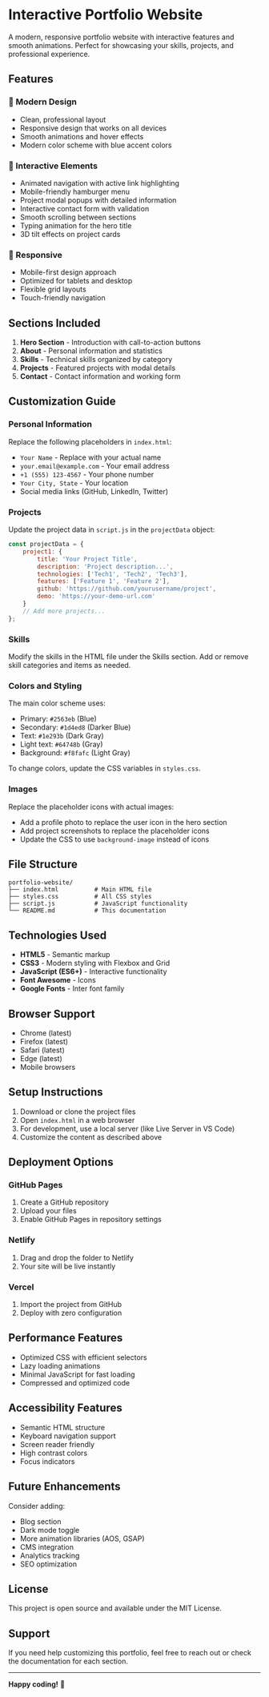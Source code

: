 # Interactive Portfolio Website

A modern, responsive portfolio website with interactive features and smooth animations. Perfect for showcasing your skills, projects, and professional experience.

## Features

### 🎨 Modern Design
- Clean, professional layout
- Responsive design that works on all devices
- Smooth animations and hover effects
- Modern color scheme with blue accent colors

### 🚀 Interactive Elements
- Animated navigation with active link highlighting
- Mobile-friendly hamburger menu
- Project modal popups with detailed information
- Interactive contact form with validation
- Smooth scrolling between sections
- Typing animation for the hero title
- 3D tilt effects on project cards

### 📱 Responsive
- Mobile-first design approach
- Optimized for tablets and desktop
- Flexible grid layouts
- Touch-friendly navigation

## Sections Included

1. **Hero Section** - Introduction with call-to-action buttons
2. **About** - Personal information and statistics
3. **Skills** - Technical skills organized by category
4. **Projects** - Featured projects with modal details
5. **Contact** - Contact information and working form

## Customization Guide

### Personal Information
Replace the following placeholders in `index.html`:

- `Your Name` - Replace with your actual name
- `your.email@example.com` - Your email address
- `+1 (555) 123-4567` - Your phone number
- `Your City, State` - Your location
- Social media links (GitHub, LinkedIn, Twitter)

### Projects
Update the project data in `script.js` in the `projectData` object:

```javascript
const projectData = {
    project1: {
        title: 'Your Project Title',
        description: 'Project description...',
        technologies: ['Tech1', 'Tech2', 'Tech3'],
        features: ['Feature 1', 'Feature 2'],
        github: 'https://github.com/yourusername/project',
        demo: 'https://your-demo-url.com'
    }
    // Add more projects...
};
```

### Skills
Modify the skills in the HTML file under the Skills section. Add or remove skill categories and items as needed.

### Colors and Styling
The main color scheme uses:
- Primary: `#2563eb` (Blue)
- Secondary: `#1d4ed8` (Darker Blue)
- Text: `#1e293b` (Dark Gray)
- Light text: `#64748b` (Gray)
- Background: `#f8fafc` (Light Gray)

To change colors, update the CSS variables in `styles.css`.

### Images
Replace the placeholder icons with actual images:
- Add a profile photo to replace the user icon in the hero section
- Add project screenshots to replace the placeholder icons
- Update the CSS to use `background-image` instead of icons

## File Structure

```
portfolio-website/
├── index.html          # Main HTML file
├── styles.css          # All CSS styles
├── script.js           # JavaScript functionality
└── README.md           # This documentation
```

## Technologies Used

- **HTML5** - Semantic markup
- **CSS3** - Modern styling with Flexbox and Grid
- **JavaScript (ES6+)** - Interactive functionality
- **Font Awesome** - Icons
- **Google Fonts** - Inter font family

## Browser Support

- Chrome (latest)
- Firefox (latest)
- Safari (latest)
- Edge (latest)
- Mobile browsers

## Setup Instructions

1. Download or clone the project files
2. Open `index.html` in a web browser
3. For development, use a local server (like Live Server in VS Code)
4. Customize the content as described above

## Deployment Options

### GitHub Pages
1. Create a GitHub repository
2. Upload your files
3. Enable GitHub Pages in repository settings

### Netlify
1. Drag and drop the folder to Netlify
2. Your site will be live instantly

### Vercel
1. Import the project from GitHub
2. Deploy with zero configuration

## Performance Features

- Optimized CSS with efficient selectors
- Lazy loading animations
- Minimal JavaScript for fast loading
- Compressed and optimized code

## Accessibility Features

- Semantic HTML structure
- Keyboard navigation support
- Screen reader friendly
- High contrast colors
- Focus indicators

## Future Enhancements

Consider adding:
- Blog section
- Dark mode toggle
- More animation libraries (AOS, GSAP)
- CMS integration
- Analytics tracking
- SEO optimization

## License

This project is open source and available under the MIT License.

## Support

If you need help customizing this portfolio, feel free to reach out or check the documentation for each section.

---

**Happy coding!** 🚀
